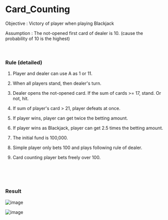 # Card_Counting
Objective : Victory of player when playing Blackjack

Assumption : The not-opened first card of dealer is 10. (cause the probability of 10 is the highest)
<br><br><br>

<h3>Rule (detailed)</h3>

1. Player and dealer can use A as 1 or 11.

2. When all players stand, then dealer's turn.

3. Dealer opens the not-opened card. If the sum of cards >= 17, stand. Or not, hit.

4. If sum of player's card > 21, player defeats at once.

5. If player wins, player can get twice the betting amount.

6. If player wins as Blackjack, player can get 2.5 times the betting amount.
7. The initial fund is 100,000.
8. Simple player only bets 100 and plays following rule of dealer.
9. Card counting player bets freely over 100.

<br><br><br>

<h3>Result</h3>

![image](https://user-images.githubusercontent.com/37769713/102364398-bb7efb80-3ff9-11eb-84eb-4c24bea0530d.png)

![image](https://user-images.githubusercontent.com/37769713/102364231-91c5d480-3ff9-11eb-9afe-a79808618c95.png)


